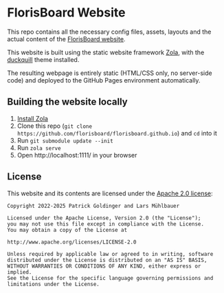 # FlorisBoard Website

This repo contains all the necessary config files, assets, layouts and the actual content of the [FlorisBoard website](https://florisboard.org).

This website is built using the static website framework [Zola](https;//getzola.org/), with the [duckquill](https://codeberg.org/daudix/duckquill) theme installed.

The resulting webpage is entirely static (HTML/CSS only, no server-side code) and deployed to the GitHub Pages environment automatically.

## Building the website locally

1. [Install Zola](https://www.getzola.org/documentation/getting-started/installation/)
2. Clone this repo (`git clone https://github.com/florisboard/florisboard.github.io`) and `cd` into it
3. Run `git submodule update --init`
4. Run `zola serve`
5. Open http://localhost:1111/ in your browser

## License

This website and its contents are licensed under the [Apache 2.0 license](LICENSE):

```
Copyright 2022-2025 Patrick Goldinger and Lars Mühlbauer

Licensed under the Apache License, Version 2.0 (the "License");
you may not use this file except in compliance with the License.
You may obtain a copy of the License at

http://www.apache.org/licenses/LICENSE-2.0

Unless required by applicable law or agreed to in writing, software
distributed under the License is distributed on an "AS IS" BASIS,
WITHOUT WARRANTIES OR CONDITIONS OF ANY KIND, either express or implied.
See the License for the specific language governing permissions and
limitations under the License.
```
